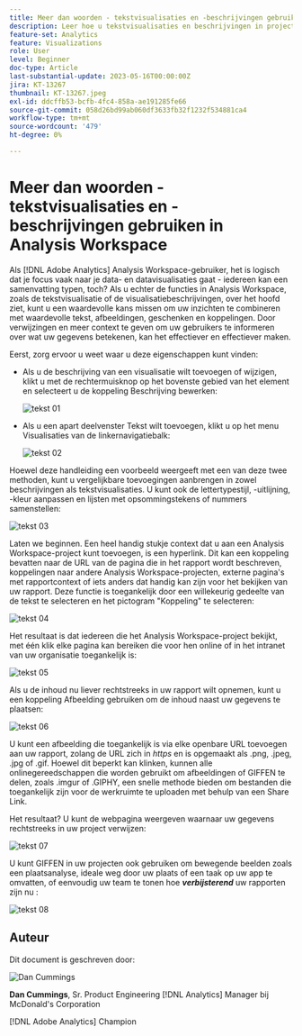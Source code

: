 ```yaml
---
title: Meer dan woorden - tekstvisualisaties en -beschrijvingen gebruiken in Analysis Workspace
description: Leer hoe u tekstvisualisaties en beschrijvingen in projecten kunt gebruiken om een mooier Analysis Workspace voor uw eindgebruikers te maken.
feature-set: Analytics
feature: Visualizations
role: User
level: Beginner
doc-type: Article
last-substantial-update: 2023-05-16T00:00:00Z
jira: KT-13267
thumbnail: KT-13267.jpeg
exl-id: ddcffb53-bcfb-4fc4-858a-ae191285fe66
source-git-commit: 058d26bd99ab060df3633fb32f1232f534881ca4
workflow-type: tm+mt
source-wordcount: '479'
ht-degree: 0%

---
```


# Meer dan woorden - tekstvisualisaties en -beschrijvingen gebruiken in Analysis Workspace

Als [!DNL Adobe Analytics] Analysis Workspace-gebruiker, het is logisch dat je focus vaak naar je data- en datavisualisaties gaat - iedereen kan een samenvatting typen, toch? Als u echter de functies in Analysis Workspace, zoals de tekstvisualisatie of de visualisatiebeschrijvingen, over het hoofd ziet, kunt u een waardevolle kans missen om uw inzichten te combineren met waardevolle tekst, afbeeldingen, geschenken en koppelingen. Door verwijzingen en meer context te geven om uw gebruikers te informeren over wat uw gegevens betekenen, kan het effectiever en effectiever maken.

Eerst, zorg ervoor u weet waar u deze eigenschappen kunt vinden:

- Als u de beschrijving van een visualisatie wilt toevoegen of wijzigen, klikt u met de rechtermuisknop op het bovenste gebied van het element en selecteert u de koppeling Beschrijving bewerken:

  ![tekst 01](assets/t01.png)


- Als u een apart deelvenster Tekst wilt toevoegen, klikt u op het menu Visualisaties van de linkernavigatiebalk:

  ![tekst 02](assets/t02.png)

Hoewel deze handleiding een voorbeeld weergeeft met een van deze twee methoden, kunt u vergelijkbare toevoegingen aanbrengen in zowel beschrijvingen als tekstvisualisaties. U kunt ook de lettertypestijl, -uitlijning, -kleur aanpassen en lijsten met opsommingstekens of nummers samenstellen:

![tekst 03](assets/t03.png)

Laten we beginnen. Een heel handig stukje context dat u aan een Analysis Workspace-project kunt toevoegen, is een hyperlink. Dit kan een koppeling bevatten naar de URL van de pagina die in het rapport wordt beschreven, koppelingen naar andere Analysis Workspace-projecten, externe pagina&#39;s met rapportcontext of iets anders dat handig kan zijn voor het bekijken van uw rapport. Deze functie is toegankelijk door een willekeurig gedeelte van de tekst te selecteren en het pictogram &quot;Koppeling&quot; te selecteren:

![tekst 04](assets/t04.png)

Het resultaat is dat iedereen die het Analysis Workspace-project bekijkt, met één klik elke pagina kan bereiken die voor hen online of in het intranet van uw organisatie toegankelijk is:

![tekst 05](assets/t05.png)

Als u de inhoud nu liever rechtstreeks in uw rapport wilt opnemen, kunt u een koppeling Afbeelding gebruiken om de inhoud naast uw gegevens te plaatsen:

![tekst 06](assets/t06.png)

U kunt een afbeelding die toegankelijk is via elke openbare URL toevoegen aan uw rapport, zolang de URL zich in *https* en is opgemaakt als .png, .jpeg, .jpg of .gif. Hoewel dit beperkt kan klinken, kunnen alle onlinegereedschappen die worden gebruikt om afbeeldingen of GIFFEN te delen, zoals .imgur of .GIPHY, een snelle methode bieden om bestanden die toegankelijk zijn voor de werkruimte te uploaden met behulp van een Share Link.

Het resultaat? U kunt de webpagina weergeven waarnaar uw gegevens rechtstreeks in uw project verwijzen:

![tekst 07](assets/t07.png)

U kunt GIFFEN in uw projecten ook gebruiken om bewegende beelden zoals een plaatsanalyse, ideale weg door uw plaats of een taak op uw app te omvatten, of eenvoudig uw team te tonen hoe ***verbijsterend*** uw rapporten zijn nu :

![tekst 08](assets/t08.png)

## Auteur

Dit document is geschreven door:

![Dan Cummings](assets/text09.png)

**Dan Cummings**, Sr. Product Engineering [!DNL Analytics] Manager bij McDonald&#39;s Corporation

[!DNL Adobe Analytics] Champion
